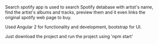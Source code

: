 Search spotify app is used to search Spotify detabase with artist's name, find the artist's albums and tracks, preview them and it even links the original spotify web page to buy. 

Used Angular 2 for functionality and development, bootstrap for UI.

Just download the project and run the project using 'npm start'